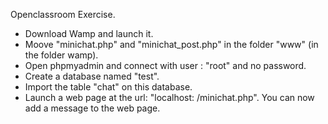 Openclassroom Exercise.

- Download Wamp and launch it.
- Moove "minichat.php" and "minichat_post.php" in the folder "www" (in the folder wamp).
- Open phpmyadmin and connect with user : "root" and no password.
- Create a database named "test".
- Import the table "chat" on this database.
- Launch a web page at the url: "localhost: /minichat.php".
You can now add a message to the web page.
